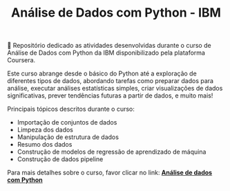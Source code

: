 
<h1 align="center">Análise de Dados com Python - IBM</h1>

</br>

🚀 Repositório dedicado as atividades desenvolvidas durante o curso de Análise de Dados com Python da IBM disponibilizado pela plataforma Coursera.

Este curso abrange desde o básico do Python até a exploração de diferentes tipos de dados, abordando tarefas como preparar dados para análise, executar análises estatísticas simples, criar visualizações de dados significativas, prever tendências futuras a partir de dados, e muito mais!

Principais tópicos descritos durante o curso:

- Importação de conjuntos de dados
- Limpeza dos dados
- Manipulação de estrutura de dados
- Resumo dos dados
- Construção de modelos de regressão de aprendizado de máquina
- Construção de dados pipeline

Para mais detalhes sobre o curso, favor clicar no link: <a href=https://www.coursera.org/learn/data-analysis-with-python-pt?><strong>Análise de dados com Python</strong></a>
